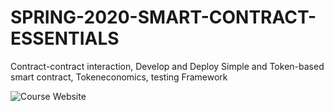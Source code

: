 # SPRING-2020-SMART-CONTRACT-ESSENTIALS
Contract-contract interaction, Develop and Deploy Simple and Token-based smart contract, Tokeneconomics, testing Framework 

![Course Website](https://georgebrowncollege-toronto.github.io/spring-2020-smart-contract-essentials)